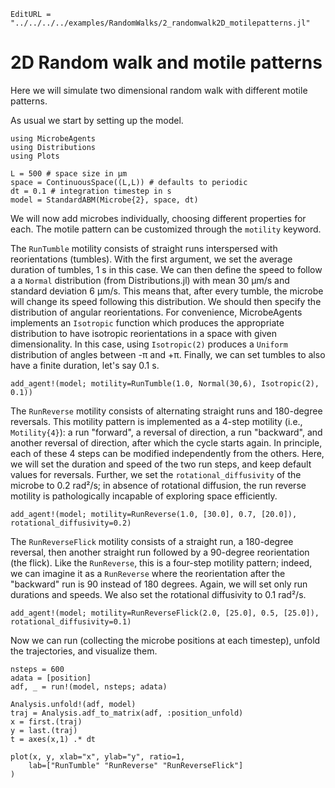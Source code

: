 ```@meta
EditURL = "../../../../examples/RandomWalks/2_randomwalk2D_motilepatterns.jl"
```

# 2D Random walk and motile patterns

Here we will simulate two dimensional random walk with different motile patterns.

As usual we start by setting up the model.

````@example 2_randomwalk2D_motilepatterns
using MicrobeAgents
using Distributions
using Plots

L = 500 # space size in μm
space = ContinuousSpace((L,L)) # defaults to periodic
dt = 0.1 # integration timestep in s
model = StandardABM(Microbe{2}, space, dt)
````

We will now add microbes individually, choosing different properties for each.
The motile pattern can be customized through the `motility` keyword.

The `RunTumble` motility consists of straight runs interspersed with
reorientations (tumbles).
With the first argument, we set the average duration of tumbles, 1 s in this case.
We can then define the speed to follow a a `Normal` distribution
(from Distributions.jl) with mean 30 μm/s and standard deviation 6 μm/s.
This means that, after every tumble, the microbe will change its speed following
this distribution.
We should then specify the distribution of angular reorientations.
For convenience, MicrobeAgents implements an `Isotropic` function
which produces the appropriate distribution to have isotropic reorientations
in a space with given dimensionality.
In this case, using `Isotropic(2)` produces a `Uniform` distribution
of angles between -π and +π.
Finally, we can set tumbles to also have a finite duration, let's say 0.1 s.

````@example 2_randomwalk2D_motilepatterns
add_agent!(model; motility=RunTumble(1.0, Normal(30,6), Isotropic(2), 0.1))
````

The `RunReverse` motility consists of alternating straight runs and 180-degree reversals.
This motility pattern is implemented as a 4-step motility (i.e., `Motility{4}`):
a run "forward", a reversal of direction, a run "backward",
and another reversal of direction, after which the cycle starts again.
In principle, each of these 4 steps can be modified independently from the others.
Here, we will set the duration and speed of the two run steps, and keep default
values for reversals.
Further, we set the `rotational_diffusivity` of the microbe to 0.2 rad²/s; in absence of
rotational diffusion, the run reverse motility is pathologically incapable of
exploring space efficiently.

````@example 2_randomwalk2D_motilepatterns
add_agent!(model; motility=RunReverse(1.0, [30.0], 0.7, [20.0]), rotational_diffusivity=0.2)
````

The `RunReverseFlick` motility consists of a straight run, a 180-degree reversal, then another
straight run followed by a 90-degree reorientation (the flick).
Like the `RunReverse`, this is a four-step motility pattern; indeed, we can imagine it as
a `RunReverse` where the reorientation after the "backward" run is 90 instead of 180 degrees.
Again, we will set only run durations and speeds.
We also set the rotational diffusivity to 0.1 rad²/s.

````@example 2_randomwalk2D_motilepatterns
add_agent!(model; motility=RunReverseFlick(2.0, [25.0], 0.5, [25.0]), rotational_diffusivity=0.1)
````

Now we can run (collecting the microbe positions at each timestep), unfold the trajectories,
and visualize them.

````@example 2_randomwalk2D_motilepatterns
nsteps = 600
adata = [position]
adf, _ = run!(model, nsteps; adata)

Analysis.unfold!(adf, model)
traj = Analysis.adf_to_matrix(adf, :position_unfold)
x = first.(traj)
y = last.(traj)
t = axes(x,1) .* dt

plot(x, y, xlab="x", ylab="y", ratio=1,
    lab=["RunTumble" "RunReverse" "RunReverseFlick"]
)
````

